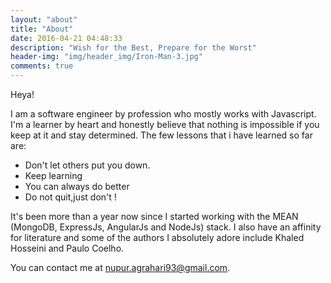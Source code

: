 ```yaml
---
layout: "about"
title: "About"
date: 2016-04-21 04:48:33
description: "Wish for the Best, Prepare for the Worst"
header-img: "img/header_img/Iron-Man-3.jpg"
comments: true
---
```


Heya!

I am a software engineer by profession who mostly works with Javascript. I'm a learner by heart and honestly believe that nothing is impossible if you keep at it and stay determined.
The few lessons that i have learned so far are:
 - Don't let others put you down.
 - Keep learning
 - You can always do better
 - Do not quit,just don't !

It's been more than a year now since I started working with the MEAN (MongoDB, ExpressJs, AngularJs and NodeJs) stack.
I also have an affinity for literature and some of the authors I absolutely adore include Khaled Hosseini and Paulo Coelho.

You can contact me at nupur.agrahari93@gmail.com.
